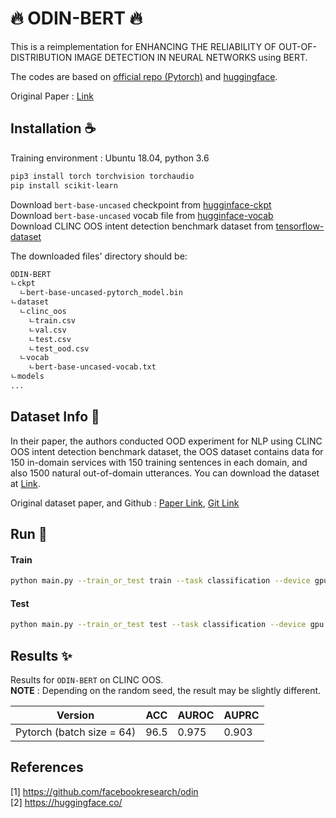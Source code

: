 # :fire: ODIN-BERT :fire:
This is a reimplementation for ENHANCING THE RELIABILITY OF OUT-OF-DISTRIBUTION IMAGE DETECTION IN NEURAL NETWORKS using BERT.

The codes are based on [official repo (Pytorch)](https://github.com/facebookresearch/odin) and [huggingface](https://huggingface.co/).

Original Paper : [Link](https://arxiv.org/pdf/1706.02690.pdf)

## Installation :coffee:

Training environment : Ubuntu 18.04, python 3.6
```bash
pip3 install torch torchvision torchaudio
pip install scikit-learn
```

Download `bert-base-uncased` checkpoint from [hugginface-ckpt](https://huggingface.co/bert-base-uncased/tree/main)  
Download `bert-base-uncased` vocab file from [hugginface-vocab](https://huggingface.co/bert-base-uncased/resolve/main/vocab.txt)  
Download CLINC OOS intent detection benchmark dataset from [tensorflow-dataset](https://github.com/jereliu/datasets/raw/master/clinc_oos.zip)

The downloaded files' directory should be:

```bash
ODIN-BERT
ㄴckpt
  ㄴbert-base-uncased-pytorch_model.bin
ㄴdataset
  ㄴclinc_oos
    ㄴtrain.csv
    ㄴval.csv
    ㄴtest.csv
    ㄴtest_ood.csv
  ㄴvocab
    ㄴbert-base-uncased-vocab.txt
ㄴmodels
...
```


## Dataset Info :book:

In their paper, the authors conducted OOD experiment for NLP using CLINC OOS intent detection benchmark dataset, the OOS dataset contains data for 150 in-domain services with 150 training
sentences in each domain, and also 1500 natural out-of-domain utterances.
You can download the dataset at [Link](https://github.com/jereliu/datasets/raw/master/clinc_oos.zip).

Original dataset paper, and Github : [Paper Link](https://aclanthology.org/D19-1131/), [Git Link](https://github.com/clinc/oos-eval)

## Run :star2:

#### Train
```bash
python main.py --train_or_test train --task classification --device gpu --gpu 0
```

#### Test

```bash
python main.py --train_or_test test --task classification --device gpu --gpu 0
```

## Results :sparkles:

Results for `ODIN-BERT` on CLINC OOS.  
**NOTE** : Depending on the random seed, the result may be slightly different.

| Version | ACC | AUROC | AUPRC |
| --- | --- | --- | --- |
| Pytorch (batch size = 64) | 96.5 | 0.975 | 0.903 |


## References

[1] https://github.com/facebookresearch/odin  
[2] https://huggingface.co/  
